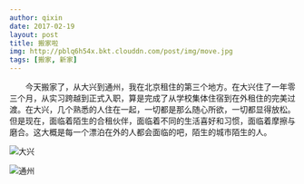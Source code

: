 ```yaml
---
author: qixin
date: 2017-02-19
layout: post
title: 搬家啦
img: http://pblq6h54x.bkt.clouddn.com/post/img/move.jpg
tags: [搬家, 新家]
---
```


　　今天搬家了，从大兴到通州，我在北京租住的第三个地方。在大兴住了一年零三个月，从实习跨越到正式入职，算是完成了从学校集体住宿到在外租住的完美过渡。在大兴，几个熟悉的人住在一起，一切都是那么随心所欲，一切都显得放松。但是现在，面临着陌生的合租伙伴，面临着不同的生活喜好和习惯，面临着摩擦与磨合。这大概是每一个漂泊在外的人都会面临的吧，陌生的城市陌生的人。

![大兴](http://pblq6h54x.bkt.clouddn.com/post/img/daxing-min.jpeg "大兴")

![通州](http://pblq6h54x.bkt.clouddn.com/post/img/tongzhou-min.jpeg "通州")
